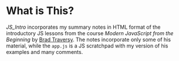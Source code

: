 # What is This?

*JS_Intro* incorporates my summary notes in HTML format of the introductory JS lessons from the course *Modern JavaScript from the Beginning* by [Brad Traversy](https://www.udemy.com/modern-javascript-from-the-beginning/). The notes incorporate only some of his material, while the `app.js` is a JS scratchpad with my version of his examples and many comments.
